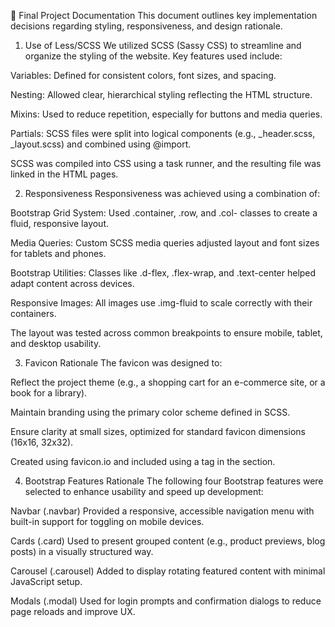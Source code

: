 📄 Final Project Documentation
This document outlines key implementation decisions regarding styling, responsiveness, and design rationale.

1. Use of Less/SCSS
We utilized SCSS (Sassy CSS) to streamline and organize the styling of the website. Key features used include:

Variables: Defined for consistent colors, font sizes, and spacing.

Nesting: Allowed clear, hierarchical styling reflecting the HTML structure.

Mixins: Used to reduce repetition, especially for buttons and media queries.

Partials: SCSS files were split into logical components (e.g., _header.scss, _layout.scss) and combined using @import.

SCSS was compiled into CSS using a task runner, and the resulting file was linked in the HTML pages.

2. Responsiveness
Responsiveness was achieved using a combination of:

Bootstrap Grid System: Used .container, .row, and .col- classes to create a fluid, responsive layout.

Media Queries: Custom SCSS media queries adjusted layout and font sizes for tablets and phones.

Bootstrap Utilities: Classes like .d-flex, .flex-wrap, and .text-center helped adapt content across devices.

Responsive Images: All images use .img-fluid to scale correctly with their containers.

The layout was tested across common breakpoints to ensure mobile, tablet, and desktop usability.

3. Favicon Rationale
The favicon was designed to:

Reflect the project theme (e.g., a shopping cart for an e-commerce site, or a book for a library).

Maintain branding using the primary color scheme defined in SCSS.

Ensure clarity at small sizes, optimized for standard favicon dimensions (16x16, 32x32).

Created using favicon.io and included using a <link> tag in the <head> section.

4. Bootstrap Features Rationale
The following four Bootstrap features were selected to enhance usability and speed up development:

Navbar (.navbar)
Provided a responsive, accessible navigation menu with built-in support for toggling on mobile devices.

Cards (.card)
Used to present grouped content (e.g., product previews, blog posts) in a visually structured way.

Carousel (.carousel)
Added to display rotating featured content with minimal JavaScript setup.

Modals (.modal)
Used for login prompts and confirmation dialogs to reduce page reloads and improve UX.
